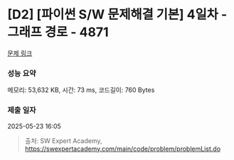 # [D2] [파이썬 S/W 문제해결 기본] 4일차 - 그래프 경로 - 4871 

[문제 링크](https://swexpertacademy.com/main/code/problem/problemDetail.do?contestProbId=AWTQaUvqQdUDFAVT) 

### 성능 요약

메모리: 53,632 KB, 시간: 73 ms, 코드길이: 760 Bytes

### 제출 일자

2025-05-23 16:05



> 출처: SW Expert Academy, https://swexpertacademy.com/main/code/problem/problemList.do